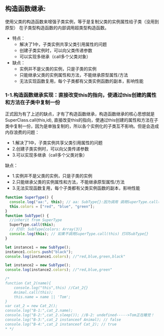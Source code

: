 ##  构造函数继承:
使用父类的构造函数来增强子类实例，等于是复制父类的实例属性给子类（没用到原型）
在子类型构造函数的内部调用超类型构造函数。
- 特点：
  - 解决了1中，子类实例共享父类引用属性的问题
  - 创建子类实例时，可以向父类传递参数
  - 可以实现多继承（call多个父类对象）
- 缺点：
  - 实例并不是父类的实例，只是子类的实例
  - 只能继承父类的实例属性和方法，不能继承原型属性/方法
  - 无法实现函数复用，每个子类都有父类实例函数的副本，影响性能

### 1-1.构造函数继承实现：直接改变this的指向，使通过this创建的属性和方法在子类中复制一份
正式因为有了上述的缺点，才有了构造函数继承，构造函数继承的核心思想就是SuperClass.call(this,id),
直接改变this的指向，使通过this创建的属性和方法在子类中复制一份，因为是单独复制的，所以各个实例化的子类互不影响。但是会造成内存浪费的问题：

- 1.解决了1中，子类实例共享父类引用属性的问题
- 2.创建子类实例时，可以向父类传递参数
- 3.可以实现多继承（call多个父类对象）

缺点：
- 1.实例并不是父类的实例，只是子类的实例
- 2.只能继承父类的实例属性和方法，不能继承原型属性/方法
- 3.无法实现函数复用，每个子类都有父类实例函数的副本，影响性能

```js
function SuperType() {
  console.log("aa:", this); // aa: SubType{}:因为调用 调用SuperType.call(this)
  this.colors = ["red", "blue", "green"];
}
function SubType() {
  //inherit from SuperType
  SuperType.call(this);
  // 打印: SubType{colors: Array(3)}
  console.log(this); // 如果不调用SuperType.call(this) 打印SubType{}
}

let instance1 = new SubType();
instance1.colors.push("black");
console.log(instance1.colors); //"red,blue,green,black"

let instance2 = new SubType();
console.log(instance2.colors); //"red,blue,green"

/*
function Cat_2(name){
    console.log("this",this) //Cat_2{}
    Animal.call(this);
    this.name = name || 'Tom';
}
var cat_2 = new Cat_2();
console.log("B-1:",cat_2.name);
console.log("B-2:",cat_2.sleep()); //B-2: undefined----->Tom正在睡觉！
console.log("B-3:",cat_2 instanceof Animal); // false
console.log("B-4:",cat_2 instanceof Cat_2); // true
* */
```
